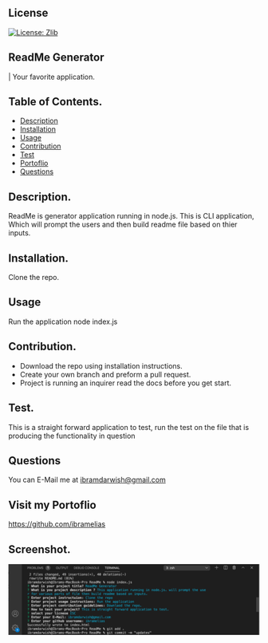 
  ## License
  [![License: Zlib](https://img.shields.io/badge/License-Zlib-lightgrey.svg)](https://opensource.org/licenses/Zlib)

  ## ReadMe Generator
  | Your favorite application.

  ## Table of Contents.
  - [Description](#Description)
  - [Installation](#instructions)
  - [Usage](#Usage)
  - [Contribution](#Contribution)
  - [Test](#Test)
  - [Portoflio](#Portoflio)
  - [Questions](#Questions)
   

  ## Description.
  ReadMe is generator application running in node.js. This is CLI application, Which will prompt the users and then build readme file based on thier inputs.

  ## Installation.
  Clone the repo.

  ## Usage
  Run the application node index.js

  ## Contribution.
  * Download the repo using installation instructions. 
  * Create your own branch and preform a pull request. 
  * Project is running an inquirer read the docs before you get start.


  ## Test.
  This is a straight forward application to test, run the test on the file that is producing the functionality in question 


  ## Questions
  You can E-Mail me at
   ibramdarwish@gmail.com

  ## Visit my Portoflio
  https://github.com/ibramelias


  ## Screenshot.
  ![](img/Screen%20Shot%202020-11-11%20at%208.17.26%20PM.png)

  
